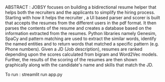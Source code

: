 ABSTRACT :
	JOBSY focuses on building a bidirectional resume helper that helps both the recruiters and the applicants to simplify the hiring process.
Starting with how it helps the recruiter , a UI based parser and scorer is built that accepts the resumes from the different users in the pdf format. It then parses the contents of the resume and creates a database based on the information extracted from the resumes. Python libraries namely Genesim, SpaCy and pattern matching are used to extract the similar words, identify the named entities and to return words that matched a specific pattern (e.g. Phone numbers). Given a JD (Job description), resumes are ranked depending upon the scores calculated from bigram and Word2Vec models. Further, the results of the scoring of the resumes are then shown graphically along with the candidate's name and skills that match the JD. 

To run : streamlit run app.py
